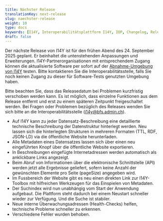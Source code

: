 ```yaml
---
title: Nächster Release
translationKey: next-release
slug: naechster-release
weight: 10
type: docs
keywords: [I14Y, Interoperabilitätsplattform I14Y, IOP, Changelog, Releases, Versionen, Software-Entwicklung]
draft: false 
---
```


Der nächste Release von I14Y ist für den frühen Abend des 24. September 2025 geplant. Er beinhaltet die untenstehenden Anpassungen und Erweiterungen. I14Y-Partnerorganisationen mit entsprechendem Zugang können die aktualisierte Software per sofort auf der [Abnahme-Umgebung von I14Y](https://input.i14y-a.admin.ch) testen. Bitte kontaktieren Sie die Interoperabilitätsstelle, falls Sie noch keinen Zugang zu dieser für Software-Tests genutzten Umgebung haben. 

Bitte beachten Sie, dass das Releasedatum bei Problemen kurzfristig verschoben werden kann. Es ist möglich, dass einzelne Funktionen aus dem Release entfernt und erst zu einem späteren Zeitpunkt freigeschaltet werden. Bei Fragen oder Problemen bezüglich des Releases wenden Sie sich bitte an die Interoperabilitätsstelle ([i14y@bfs.admin.ch](mailto:i14y@bfs.admin.ch)).

- Auf I14Y kann zu jeder Datensatz-Beschreibung eine detaillierte technische Beschreibung der Datenstruktur hinterlegt werden. Neu lassen sich die hinterlegten Strukturen in mehreren Formaten (TTL, RDF, JSON-LD) via die öffentliche Website herunterladen. 
- Alle Metadaten eines Datensatzes lassen sich über einen neu eingeführten Knopf über die öffentliche Website exportieren.
- In Beschreibungen eingefügte Internetadressen werden automatisch als anklickbare Links angezeigt.
- Beim Abruf von Informationen über die elektronische Schnittstelle (API) werden jetzt alle Ergebnisse geliefert, sofern keine Anzahl der gewünschten Elemente pro Seite (pageSize) angegeben wird.
- Im Fussbereich der Website gibt es neu einen direkten Link zur I14Y-Toolbox mit hilfreichen Werkzeugen für das Einspielen von Metadaten.
- Der Suchindex wird nun unabhängig vom Start der Anwendung aufgebaut. Die Plattform steht dadurch bei einem Neustart schneller wieder zur Verfügung. Und die Suche ist stabiler.
- Neue interne Überwachungsadressen (Health-Checks) helfen, technische Probleme schneller zu erkennen.
- Verschiedene Fehler wurden behoben.
